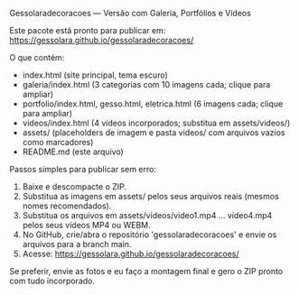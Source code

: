 Gessolaradecoracoes — Versão com Galeria, Portfólios e Vídeos

Este pacote está pronto para publicar em: https://gessolara.github.io/gessolaradecoracoes/

O que contém:
- index.html (site principal, tema escuro)
- galeria/index.html (3 categorias com 10 imagens cada; clique para ampliar)
- portfolio/index.html, gesso.html, eletrica.html (6 imagens cada; clique para ampliar)
- videos/index.html (4 vídeos incorporados; substitua em assets/videos/)
- assets/ (placeholders de imagem e pasta videos/ com arquivos vazios como marcadores)
- README.md (este arquivo)

Passos simples para publicar sem erro:
1. Baixe e descompacte o ZIP.
2. Substitua as imagens em assets/ pelos seus arquivos reais (mesmos nomes recomendados).
3. Substitua os arquivos em assets/videos/video1.mp4 ... video4.mp4 pelos seus vídeos MP4 ou WEBM.
4. No GitHub, crie/abra o repositório 'gessolaradecoracoes' e envie os arquivos para a branch main.
5. Acesse: https://gessolara.github.io/gessolaradecoracoes/

Se preferir, envie as fotos e eu faço a montagem final e gero o ZIP pronto com tudo incorporado.
